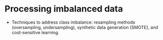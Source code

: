# Processing imbalanced data

  * Techniques to address class imbalance: resampling methods (oversampling, undersampling), synthetic data generation (SMOTE), and cost-sensitive learning.